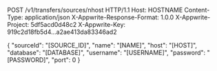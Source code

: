 POST /v1/transfers/sources/nhost HTTP/1.1
Host: HOSTNAME
Content-Type: application/json
X-Appwrite-Response-Format: 1.0.0
X-Appwrite-Project: 5df5acd0d48c2
X-Appwrite-Key: 919c2d18fb5d4...a2ae413da83346ad2

{
  "sourceId": "[SOURCE_ID]",
  "name": "[NAME]",
  "host": "[HOST]",
  "database": "[DATABASE]",
  "username": "[USERNAME]",
  "password": "[PASSWORD]",
  "port": 0
}
